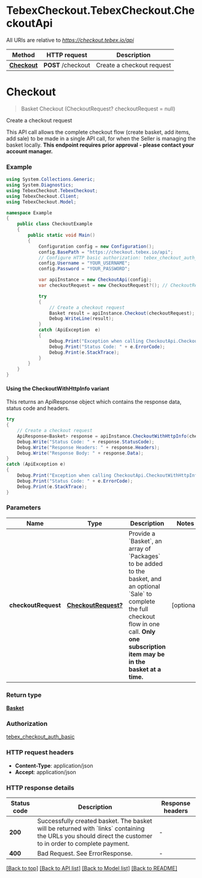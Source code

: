 # TebexCheckout.TebexCheckout.CheckoutApi

All URIs are relative to *https://checkout.tebex.io/api*

| Method | HTTP request | Description |
|--------|--------------|-------------|
| [**Checkout**](CheckoutApi.md#checkout) | **POST** /checkout | Create a checkout request |

<a id="checkout"></a>
# **Checkout**
> Basket Checkout (CheckoutRequest? checkoutRequest = null)

Create a checkout request

This API call allows the complete checkout flow (create basket, add items, add sale) to be made in a single API call, for when the Seller is managing the basket locally. **This endpoint requires prior approval - please contact your account manager.**

### Example
```csharp
using System.Collections.Generic;
using System.Diagnostics;
using TebexCheckout.TebexCheckout;
using TebexCheckout.Client;
using TebexCheckout.Model;

namespace Example
{
    public class CheckoutExample
    {
        public static void Main()
        {
            Configuration config = new Configuration();
            config.BasePath = "https://checkout.tebex.io/api";
            // Configure HTTP basic authorization: tebex_checkout_auth_basic
            config.Username = "YOUR_USERNAME";
            config.Password = "YOUR_PASSWORD";

            var apiInstance = new CheckoutApi(config);
            var checkoutRequest = new CheckoutRequest?(); // CheckoutRequest? | Provide a `Basket`, an array of `Packages` to be added to the basket, and an optional `Sale` to complete the full checkout flow in one call. **Only one subscription item may be in the basket at a time.** (optional) 

            try
            {
                // Create a checkout request
                Basket result = apiInstance.Checkout(checkoutRequest);
                Debug.WriteLine(result);
            }
            catch (ApiException  e)
            {
                Debug.Print("Exception when calling CheckoutApi.Checkout: " + e.Message);
                Debug.Print("Status Code: " + e.ErrorCode);
                Debug.Print(e.StackTrace);
            }
        }
    }
}
```

#### Using the CheckoutWithHttpInfo variant
This returns an ApiResponse object which contains the response data, status code and headers.

```csharp
try
{
    // Create a checkout request
    ApiResponse<Basket> response = apiInstance.CheckoutWithHttpInfo(checkoutRequest);
    Debug.Write("Status Code: " + response.StatusCode);
    Debug.Write("Response Headers: " + response.Headers);
    Debug.Write("Response Body: " + response.Data);
}
catch (ApiException e)
{
    Debug.Print("Exception when calling CheckoutApi.CheckoutWithHttpInfo: " + e.Message);
    Debug.Print("Status Code: " + e.ErrorCode);
    Debug.Print(e.StackTrace);
}
```

### Parameters

| Name | Type | Description | Notes |
|------|------|-------------|-------|
| **checkoutRequest** | [**CheckoutRequest?**](CheckoutRequest?.md) | Provide a &#x60;Basket&#x60;, an array of &#x60;Packages&#x60; to be added to the basket, and an optional &#x60;Sale&#x60; to complete the full checkout flow in one call. **Only one subscription item may be in the basket at a time.** | [optional]  |

### Return type

[**Basket**](Basket.md)

### Authorization

[tebex_checkout_auth_basic](../README.md#tebex_checkout_auth_basic)

### HTTP request headers

 - **Content-Type**: application/json
 - **Accept**: application/json


### HTTP response details
| Status code | Description | Response headers |
|-------------|-------------|------------------|
| **200** | Successfully created basket. The basket will be returned with &#x60;links&#x60; containing the URLs you should direct the customer to in order to complete payment. |  -  |
| **400** | Bad Request. See ErrorResponse. |  -  |

[[Back to top]](#) [[Back to API list]](../README.md#documentation-for-api-endpoints) [[Back to Model list]](../README.md#documentation-for-models) [[Back to README]](../README.md)

